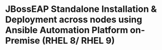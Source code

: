 # JBossEAP Standalone Installation & Deployment across nodes using Ansible Automation Platform on-Premise (RHEL 8/ RHEL 9)
